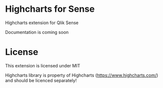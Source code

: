 # Highcharts for Sense
Highcharts extension for Qlik Sense

Documentation is coming soon

# License
This extension is licensed under MIT

Highcharts library is property of Highcharts (https://www.highcharts.com/) and should be licenced separately!
